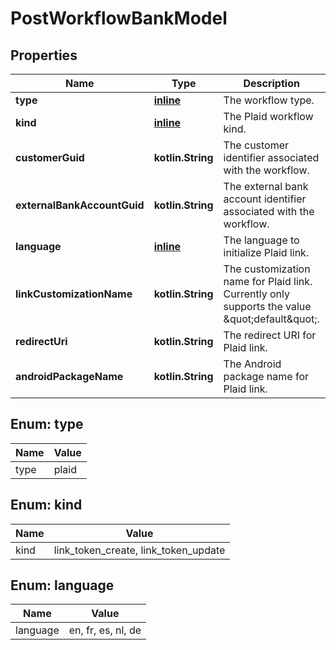 
# PostWorkflowBankModel

## Properties
Name | Type | Description | Notes
------------ | ------------- | ------------- | -------------
**type** | [**inline**](#Type) | The workflow type. | 
**kind** | [**inline**](#Kind) | The Plaid workflow kind. |  [optional]
**customerGuid** | **kotlin.String** | The customer identifier associated with the workflow. |  [optional]
**externalBankAccountGuid** | **kotlin.String** | The external bank account identifier associated with the workflow. |  [optional]
**language** | [**inline**](#Language) | The language to initialize Plaid link. |  [optional]
**linkCustomizationName** | **kotlin.String** | The customization name for Plaid link. Currently only supports the value \&quot;default\&quot;. |  [optional]
**redirectUri** | **kotlin.String** | The redirect URI for Plaid link. |  [optional]
**androidPackageName** | **kotlin.String** | The Android package name for Plaid link. |  [optional]


<a name="Type"></a>
## Enum: type
Name | Value
---- | -----
type | plaid


<a name="Kind"></a>
## Enum: kind
Name | Value
---- | -----
kind | link_token_create, link_token_update


<a name="Language"></a>
## Enum: language
Name | Value
---- | -----
language | en, fr, es, nl, de



